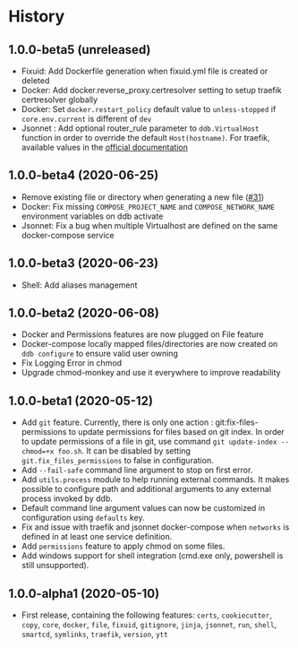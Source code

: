 History
=======

1.0.0-beta5 (unreleased)
------------------------

- Fixuid: Add Dockerfile generation when fixuid.yml file is created or deleted
- Docker: Add docker.reverse_proxy.certresolver setting to setup traefik certresolver globally
- Docker: Set `docker.restart_policy` default value to `unless-stopped` if `core.env.current` is different of `dev`
- Jsonnet : Add optional router_rule parameter to `ddb.VirtualHost` function in order to override the default `Host(hostname)`.
For traefik, available values in the [official documentation](https://docs.traefik.io/v2.0/routing/routers/#rule)


1.0.0-beta4 (2020-06-25)
------------------------

- Remove existing file or directory when generating a new file ([#31](https://github.com/gfi-centre-ouest/docker-devbox-ddb/issues/31))
- Docker: Fix missing `COMPOSE_PROJECT_NAME` and `COMPOSE_NETWORK_NAME` environment variables on ddb activate
- Jsonnet: Fix a bug when multiple Virtualhost are defined on the same docker-compose service


1.0.0-beta3 (2020-06-23)
------------------------

- Shell: Add aliases management


1.0.0-beta2 (2020-06-08)
------------------------

- Docker and Permissions features are now plugged on File feature
- Docker-compose locally mapped files/directories are now created on `ddb configure` to ensure valid user owning
- Fix Logging Error in chmod
- Upgrade chmod-monkey and use it everywhere to improve readability


1.0.0-beta1 (2020-05-12)
------------------------

- Add `git` feature. Currently, there is only one action : git:fix-files-permissions to update permissions for files 
based on git index. In order to update permissions of a file in git, use command 
```git update-index --chmod=+x foo.sh```. It can be disabled by setting ```git.fix_files_permissions``` to false in 
configuration.
- Add `--fail-safe` command line argument to stop on first error.
- Add `utils.process` module to help running external commands. It makes possible to configure path and additional 
arguments to any external process invoked by ddb.
- Default command line argument values can now be customized in configuration using `defaults` key.
- Fix and issue with traefik and jsonnet docker-compose when `networks` is defined in at least one service definition.
- Add `permissions` feature to apply chmod on some files.
- Add windows support for shell integration (cmd.exe only, powershell is still unsupported).

1.0.0-alpha1 (2020-05-10)
-------------------------

- First release, containing the following features: `certs`, `cookiecutter`, `copy`, `core`, `docker`, `file`, 
`fixuid`, `gitignore`, `jinja`, `jsonnet`, `run`, `shell`, `smartcd`, `symlinks`, `traefik`, `version`, `ytt`